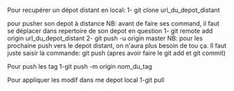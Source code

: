 Pour recupérer un dépot distant en local:
1- git clone url_du_depot_distant

pour pusher son depot à distance
NB: avant de faire ses command, il faut se déplacer dans repertoire de son depot en question
1- git remote add origin url_du_depot_distant
2- git push -u origin master
NB: pour les prochaine push vers le depot distant, on n'aura plus besoin de tou ça. Il faut juste saisir la commande:
git push (apres avoir faire le git add et git commit)

Pour push les tag
1-git push -m origin nom_du_tag

Pour appliquer les modif dans me depot local
1-git pull

